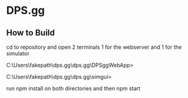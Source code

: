 # DPS.gg



## How to Build 

cd to repository and open 2 terminals 1 for the webserver and 1 for the simulator

 C:\Users\fakepath\dps.gg\dps.gg\DPSggWebApp> 

 C:\Users\fakepath\dps.gg\dps.gg\simgui>

 run npm install on both directories and then npm start


